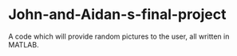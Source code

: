 # John-and-Aidan-s-final-project
A code which will provide random pictures to the user, all written in MATLAB. 
